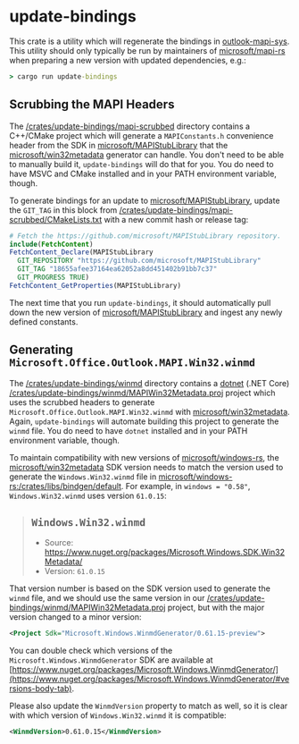 # update-bindings

This crate is a utility which will regenerate the bindings in [outlook-mapi-sys](https://crates.io/crates/outlook-mapi-sys). This utility should only typically be run by maintainers of [microsoft/mapi-rs](https://github.com/microsoft/mapi-rs) when preparing a new version with updated dependencies, e.g.:

```cmd
> cargo run update-bindings
```

## Scrubbing the MAPI Headers

The [/crates/update-bindings/mapi-scrubbed](./mapi-scrubbed/) directory contains a C++/CMake project which will generate a `MAPIConstants.h` convenience header from the SDK in [microsoft/MAPIStubLibrary](https://github.com/microsoft/MAPIStubLibrary) that the [microsoft/win32metadata](https://github.com/microsoft/win32metadata) generator can handle. You don't need to be able to manually build it, `update-bindings` will do that for you. You do need to have MSVC and CMake installed and in your PATH environment variable, though.

To generate bindings for an update to [microsoft/MAPIStubLibrary](https://github.com/microsoft/MAPIStubLibrary), update the `GIT_TAG` in this block from [/crates/update-bindings/mapi-scrubbed/CMakeLists.txt](./mapi-scrubbed/CMakeLists.txt) with a new commit hash or release tag:

```cmake
# Fetch the https://github.com/microsoft/MAPIStubLibrary repository.
include(FetchContent)
FetchContent_Declare(MAPIStubLibrary
  GIT_REPOSITORY "https://github.com/microsoft/MAPIStubLibrary"
  GIT_TAG "18655afee37164ea62052a8dd451402b91bb7c37"
  GIT_PROGRESS TRUE)
FetchContent_GetProperties(MAPIStubLibrary)
```

The next time that you run `update-bindings`, it should automatically pull down the new version of [microsoft/MAPIStubLibrary](https://github.com/microsoft/MAPIStubLibrary) and ingest any newly defined constants.

## Generating `Microsoft.Office.Outlook.MAPI.Win32.winmd`

The [/crates/update-bindings/winmd](./winmd/) directory contains a [dotnet](https://learn.microsoft.com/en-us/dotnet/core/tools/dotnet) (.NET Core) [/crates/update-bindings/winmd/MAPIWin32Metadata.proj](./winmd/MAPIWin32Metadata.proj) project which uses the scrubbed headers to generate `Microsoft.Office.Outlook.MAPI.Win32.winmd` with [microsoft/win32metadata](https://github.com/microsoft/win32metadata). Again, `update-bindings` will automate building this project to generate the `winmd` file. You do need to have `dotnet` installed and in your PATH environment variable, though.

To maintain compatibility with new versions of [microsoft/windows-rs](https://github.com/microsoft/windows-rs), the [microsoft/win32metadata](https://github.com/microsoft/win32metadata) SDK version needs to match the version used to generate the `Windows.Win32.winmd` file in [microsoft/windows-rs:/crates/libs/bindgen/default](https://github.com/microsoft/windows-rs/blob/master/crates/libs/bindgen/default/readme.md#windowswin32winmd). For example, in `windows = "0.58"`, `Windows.Win32.winmd` uses version `61.0.15`:

> ## `Windows.Win32.winmd`
>
> - Source: <https://www.nuget.org/packages/Microsoft.Windows.SDK.Win32Metadata/>
> - Version: `61.0.15`

That version number is based on the SDK version used to generate the `winmd` file, and we should use the same version in our [/crates/update-bindings/winmd/MAPIWin32Metadata.proj](./winmd/MAPIWin32Metadata.proj) project, but with the major version changed to a minor version:

```xml
<Project Sdk="Microsoft.Windows.WinmdGenerator/0.61.15-preview">
```

You can double check which versions of the `Microsoft.Windows.WinmdGenerator` SDK are available at [https://www.nuget.org/packages/Microsoft.Windows.WinmdGenerator/](https://www.nuget.org/packages/Microsoft.Windows.WinmdGenerator/#versions-body-tab).

Please also update the `WinmdVersion` property to match as well, so it is clear with which version of `Windows.Win32.winmd` it is compatible:

```xml
<WinmdVersion>0.61.0.15</WinmdVersion>
```
